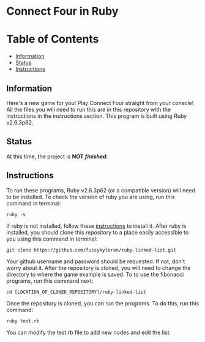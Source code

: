 # Connect Four in Ruby
# Table of Contents
- [Information](https://github.com/fussykyloren/ruby-connect-four#information)
- [Status](https://github.com/fussykyloren/ruby-connect-four#status)
- [Instructions](https://github.com/fussykyloren/ruby-connect-four#instructions)
## Information
Here's a new game for you! Play Connect Four straight from your console! All the files you will need to run this are in this repository with the instructions in the instructions section. This program is built using Ruby v2.6.3p62.
## Status
At this time, the project is __NOT *finished*__.
## Instructions
To run these programs, Ruby v2.6.3p62 (or a compatible version) will need to be installed. To check the version of ruby you are using, run this command in terminal:
```
ruby -v
```
If ruby is not installed, follow these [instructions](https://www.ruby-lang.org/en/documentation/installation/) to install it.
After ruby is installed, you should clone this repository to a place easily accessible to you using this command in terminal:
```
git clone https://github.com/fussykyloren/ruby-linked-list.git
```
Your github username and password should be requested. If not, don't worry about it.
After the repository is cloned, you will need to change the directory to where the game example is saved. To to use the fibonacci programs, run this command next:
```
cd [LOCATION_OF_CLONED_REPOSITORY]/ruby-linked-list
```
Once the repository is cloned, you can run the programs. To do this, run this command:
```
ruby test.rb
```
You can modify the test.rb file to add new nodes and edit the list.
